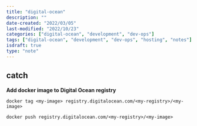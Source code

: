 ```yaml
---
title: "digital-ocean"
description: ""
date-created: "2022/03/05"
last-modified: "2022/10/23"
categories: ["digital-ocean", "development", "dev-ops"]
tags: ["digital-ocean", "development", "dev-ops", "hosting", "notes"]
isdraft: true
type: "note"
---
```


## catch

**Add docker image to Digital Ocean registry**

```shell
docker tag <my-image> registry.digitalocean.com/<my-registry>/<my-image>
```

```shell
docker push registry.digitalocean.com/<my-registry>/<my-image>
```
